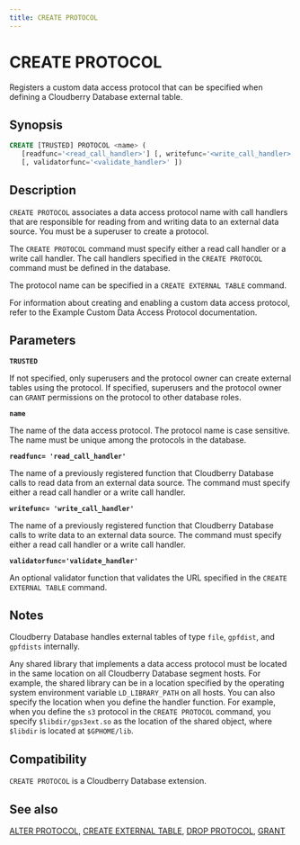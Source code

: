 ```yaml
---
title: CREATE PROTOCOL
---
```


# CREATE PROTOCOL

Registers a custom data access protocol that can be specified when defining a Cloudberry Database external table.

## Synopsis

```sql
CREATE [TRUSTED] PROTOCOL <name> (
   [readfunc='<read_call_handler>'] [, writefunc='<write_call_handler>']
   [, validatorfunc='<validate_handler>' ])
```

## Description

`CREATE PROTOCOL` associates a data access protocol name with call handlers that are responsible for reading from and writing data to an external data source. You must be a superuser to create a protocol.

The `CREATE PROTOCOL` command must specify either a read call handler or a write call handler. The call handlers specified in the `CREATE PROTOCOL` command must be defined in the database.

The protocol name can be specified in a `CREATE EXTERNAL TABLE` command.

For information about creating and enabling a custom data access protocol, refer to the Example Custom Data Access Protocol documentation.

## Parameters

**`TRUSTED`**

If not specified, only superusers and the protocol owner can create external tables using the protocol. If specified, superusers and the protocol owner can `GRANT` permissions on the protocol to other database roles.

**`name`**

The name of the data access protocol. The protocol name is case sensitive. The name must be unique among the protocols in the database.

**`readfunc= 'read_call_handler'`**

The name of a previously registered function that Cloudberry Database calls to read data from an external data source. The command must specify either a read call handler or a write call handler.

**`writefunc= 'write_call_handler'`**

The name of a previously registered function that Cloudberry Database calls to write data to an external data source. The command must specify either a read call handler or a write call handler.

**`validatorfunc='validate_handler'`**

An optional validator function that validates the URL specified in the `CREATE EXTERNAL TABLE` command.

## Notes

Cloudberry Database handles external tables of type `file`, `gpfdist`, and `gpfdists` internally.

Any shared library that implements a data access protocol must be located in the same location on all Cloudberry Database segment hosts. For example, the shared library can be in a location specified by the operating system environment variable `LD_LIBRARY_PATH` on all hosts. You can also specify the location when you define the handler function. For example, when you define the `s3` protocol in the `CREATE PROTOCOL` command, you specify `$libdir/gps3ext.so` as the location of the shared object, where `$libdir` is located at `$GPHOME/lib`.

## Compatibility

`CREATE PROTOCOL` is a Cloudberry Database extension.

## See also

[ALTER PROTOCOL](/i18n/zh/docusaurus-plugin-content-docs/current/sql-stmts/sql-stmt-alter-protocol.md), [CREATE EXTERNAL TABLE](/i18n/zh/docusaurus-plugin-content-docs/current/sql-stmts/sql-stmt-create-external-table.md), [DROP PROTOCOL](/i18n/zh/docusaurus-plugin-content-docs/current/sql-stmts/sql-stmt-drop-protocol.md), [GRANT](/i18n/zh/docusaurus-plugin-content-docs/current/sql-stmts/sql-stmt-grant.md)
